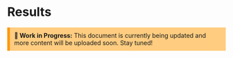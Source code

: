 # Results

<div style="background-color: #ffcc80; padding: 10px; border-left: 6px solid #ff9800;">
    <strong>🚧 Work in Progress:</strong> This document is currently being updated and more content will be uploaded soon. Stay tuned!
</div>





